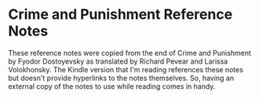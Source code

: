 # Crime and Punishment Reference Notes

These reference notes were copied from the end of Crime and Punishment by Fyodor Dostoyevsky as translated by Richard Pevear and Larissa Volokhonsky.  The Kindle version that I'm reading references these notes but doesn't provide hyperlinks to the notes themselves.  So, having an external copy of the notes to use while reading comes in handy.
